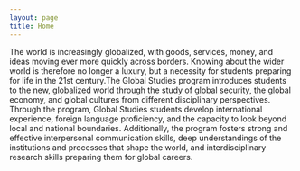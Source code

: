 ```yaml
---
layout: page
title: Home
---
```


The world is increasingly globalized, with goods, services, money, and ideas moving ever more quickly across borders. Knowing about the wider world is therefore no longer a luxury, but a necessity for  students preparing for life in the 21st century.The Global Studies program introduces students to the new, globalized world through the study of global security, the global economy, and global cultures from different disciplinary perspectives.
Through the program, Global Studies students develop international experience, foreign language proficiency, and the capacity to look beyond local and national boundaries. Additionally, the program fosters strong and effective interpersonal communication skills, deep understandings of the institutions and processes that shape the world, and interdisciplinary research skills preparing them for global careers.
